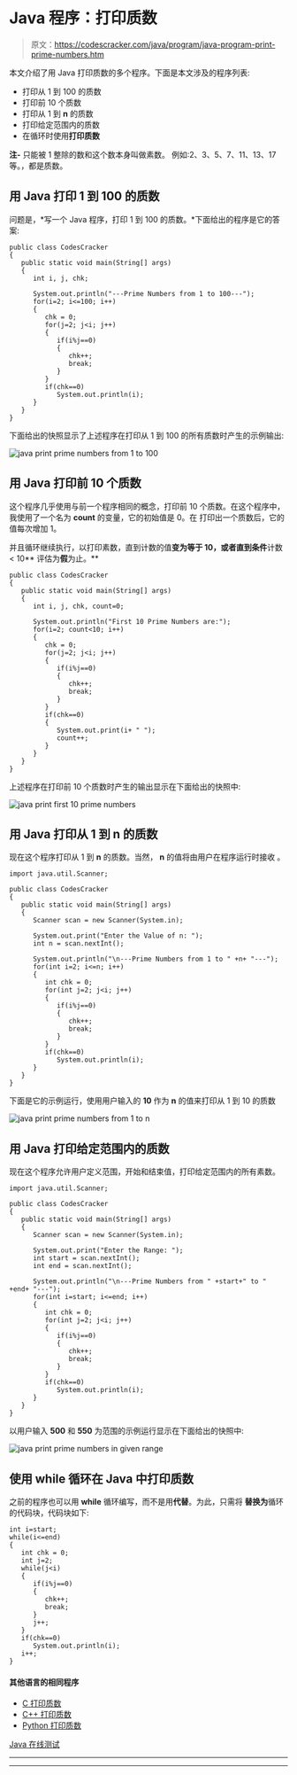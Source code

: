 # Java 程序：打印质数

> 原文：<https://codescracker.com/java/program/java-program-print-prime-numbers.htm>

本文介绍了用 Java 打印质数的多个程序。下面是本文涉及的程序列表:

*   打印从 1 到 100 的质数
*   打印前 10 个质数
*   打印从 1 到 **n** 的质数
*   打印给定范围内的质数
*   在循环时使用**打印质数**

**注-** 只能被 1 整除的数和这个数本身叫做素数。 例如:2、3、5、7、11、13、17 等。，都是质数。

## 用 Java 打印 1 到 100 的质数

问题是，*写一个 Java 程序，打印 1 到 100 的质数。*下面给出的程序是它的答案:

```
public class CodesCracker
{
   public static void main(String[] args)
   {
      int i, j, chk;

      System.out.println("---Prime Numbers from 1 to 100---");
      for(i=2; i<=100; i++)
      {
         chk = 0;
         for(j=2; j<i; j++)
         {
            if(i%j==0)
            {
               chk++;
               break;
            }
         }
         if(chk==0)
            System.out.println(i);
      }
   }
}
```

下面给出的快照显示了上述程序在打印从 1 到 100 的所有质数时产生的示例输出:

![java print prime numbers from 1 to 100](img/39fa527d2b3a87dc3073228b406be8d0.png)

## 用 Java 打印前 10 个质数

这个程序几乎使用与前一个程序相同的概念，打印前 10 个质数。在这个程序中，我使用了一个名为 **count** 的变量，它的初始值是 0。在 打印出一个质数后，它的值每次增加 1。

并且循环继续执行，以打印素数，直到计数的值**变为等于 10，或者直到条件**计数< 10** 评估为**假**为止。**

```
public class CodesCracker
{
   public static void main(String[] args)
   {
      int i, j, chk, count=0;

      System.out.println("First 10 Prime Numbers are:");
      for(i=2; count<10; i++)
      {
         chk = 0;
         for(j=2; j<i; j++)
         {
            if(i%j==0)
            {
               chk++;
               break;
            }
         }
         if(chk==0)
         {
            System.out.print(i+ " ");
            count++;
         }
      }
   }
}
```

上述程序在打印前 10 个质数时产生的输出显示在下面给出的快照中:

![java print first 10 prime numbers](img/18ee0d3d99c612900c060ad7e0081099.png)

## 用 Java 打印从 1 到 n 的质数

现在这个程序打印从 1 到 **n** 的质数。当然， **n** 的值将由用户在程序运行时接收 。

```
import java.util.Scanner;

public class CodesCracker
{
   public static void main(String[] args)
   {
      Scanner scan = new Scanner(System.in);

      System.out.print("Enter the Value of n: ");
      int n = scan.nextInt();

      System.out.println("\n---Prime Numbers from 1 to " +n+ "---");
      for(int i=2; i<=n; i++)
      {
         int chk = 0;
         for(int j=2; j<i; j++)
         {
            if(i%j==0)
            {
               chk++;
               break;
            }
         }
         if(chk==0)
            System.out.println(i);
      }
   }
}
```

下面是它的示例运行，使用用户输入的 **10** 作为 **n** 的值来打印从 1 到 10 的质数

![java print prime numbers from 1 to n](img/30622706a9771804a3acd03b0d36833e.png)

## 用 Java 打印给定范围内的质数

现在这个程序允许用户定义范围，开始和结束值，打印给定范围内的所有素数。

```
import java.util.Scanner;

public class CodesCracker
{
   public static void main(String[] args)
   {
      Scanner scan = new Scanner(System.in);

      System.out.print("Enter the Range: ");
      int start = scan.nextInt();
      int end = scan.nextInt();

      System.out.println("\n---Prime Numbers from " +start+" to " +end+ "---");
      for(int i=start; i<=end; i++)
      {
         int chk = 0;
         for(int j=2; j<i; j++)
         {
            if(i%j==0)
            {
               chk++;
               break;
            }
         }
         if(chk==0)
            System.out.println(i);
      }
   }
}
```

以用户输入 **500** 和 **550** 为范围的示例运行显示在下面给出的快照中:

![java print prime numbers in given range](img/493cf64faa68f13d6d7be2f7ed8a24b2.png)

## 使用 while 循环在 Java 中打印质数

之前的程序也可以用 **while** 循环编写，而不是用**代替**。为此，只需将 **替换为**循环的代码块，代码块如下:

```
int i=start;
while(i<=end)
{
   int chk = 0;
   int j=2;
   while(j<i)
   {
      if(i%j==0)
      {
         chk++;
         break;
      }
      j++;
   }
   if(chk==0)
      System.out.println(i);
   i++;
}
```

#### 其他语言的相同程序

*   [C 打印质数](/c/program/c-program-print-prime-numbers.htm)
*   [C++ 打印质数](/cpp/program/cpp-program-print-prime-numbers.htm)
*   [Python 打印质数](/python/program/python-program-print-prime-numbers.htm)

[Java 在线测试](/exam/showtest.php?subid=1)

* * *

* * *